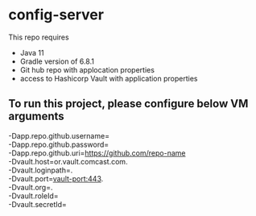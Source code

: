 # config-server
This repo requires
- Java 11 
- Gradle version of 6.8.1
- Git hub repo with applocation properties
- access to Hashicorp Vault with application properties

## To run this project, please configure below VM arguments

-Dapp.repo.github.username=<github-username> <br>
-Dapp.repo.github.password=<github-password> <br>
-Dapp.repo.github.uri=<https://github.com/repo-name> <br>
-Dvault.host=or.vault.comcast.com. <br>
-Dvault.loginpath=<vault login path>. <br>
-Dvault.port=<vault-port:443>. <br>
-Dvault.org=<vault-org>. <br>
-Dvault.roleId=<vault-app-roleId> <br>
-Dvault.secretId=<vault-app-secretId> <br>
